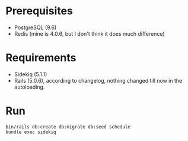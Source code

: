# Prerequisites
* PostgreSQL (9.6)
* Redis (mine is 4.0.6, but I don't think it does much difference)

# Requirements
* Sidekiq (5.1.1)
* Rails (5.0.6), according to changelog, nothing changed till now in the autoloading.


# Run

```
bin/rails db:create db:migrate db:seed schedule
bundle exec sidekiq
```
